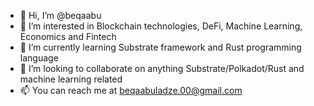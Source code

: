 - 👋 Hi, I’m @beqaabu
- 👀 I’m interested in Blockchain technologies, DeFi, Machine Learning, Economics and Fintech
- 🌱 I’m currently learning Substrate framework and Rust programming language
- 💞️ I’m looking to collaborate on anything Substrate/Polkadot/Rust and machine learning related
- 📫 You can reach me at beqaabuladze.00@gmail.com

<!---
beqaabu/beqaabu is a ✨ special ✨ repository because its `README.md` (this file) appears on your GitHub profile.
You can click the Preview link to take a look at your changes.
--->
